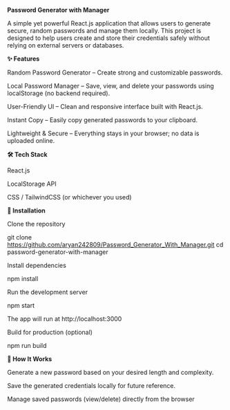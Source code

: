 **Password Generator with Manager**

A simple yet powerful React.js application that allows users to generate secure, random passwords and manage them locally. This project is designed to help users create and store their credentials safely without relying on external servers or databases.


**✨ Features**

Random Password Generator – Create strong and customizable passwords.

Local Password Manager – Save, view, and delete your passwords using localStorage (no backend required).

User-Friendly UI – Clean and responsive interface built with React.js.

Instant Copy – Easily copy generated passwords to your clipboard.

Lightweight & Secure – Everything stays in your browser; no data is uploaded online.


**🛠️ Tech Stack**

React.js

LocalStorage API

CSS / TailwindCSS (or whichever you used)


**🚀 Installation**

Clone the repository

git clone https://github.com/aryan242809/Password_Generator_With_Manager.git
cd password-generator-with-manager

Install dependencies

npm install


Run the development server

npm start


The app will run at http://localhost:3000

Build for production (optional)

npm run build

**📝 How It Works**

Generate a new password based on your desired length and complexity.

Save the generated credentials locally for future reference.

Manage saved passwords (view/delete) directly from the browser
